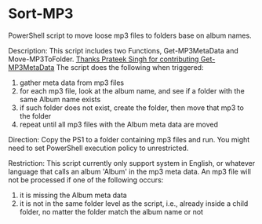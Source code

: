 # Sort-MP3
PowerShell script to move loose mp3 files to folders base on album names.

Description:
This script includes two Functions, Get-MP3MetaData and Move-MP3ToFolder. [Thanks Prateek Singh for contributing Get-MP3MetaData](https://gist.github.com/PrateekKumarSingh/faafbfa53fcd753cf240f29deb769d87)
The script does the following when triggered:
  1. gather meta data from mp3 files
  2. for each mp3 file, look at the album name, and see if a folder with the same Album name exists
  3. if such folder does not exist, create the folder, then move that mp3 to the folder
  4. repeat until all mp3 files with the Album meta data are moved
  
Direction:
Copy the PS1 to a folder containing mp3 files and run. You might need to set PowerShell execution policy to unrestricted.

Restriction:
This script currently only support system in English, or whatever language that calls an album 'Album' in the mp3 meta data.
An mp3 file will not be processed if one of the following occurs:
  1. it is missing the Album meta data
  2. it is not in the same folder level as the script, i.e., already inside a child folder, no matter the folder match the album name or not
